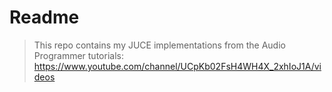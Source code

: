 # Readme

> This repo contains my JUCE implementations from the Audio Programmer tutorials: https://www.youtube.com/channel/UCpKb02FsH4WH4X_2xhIoJ1A/videos
